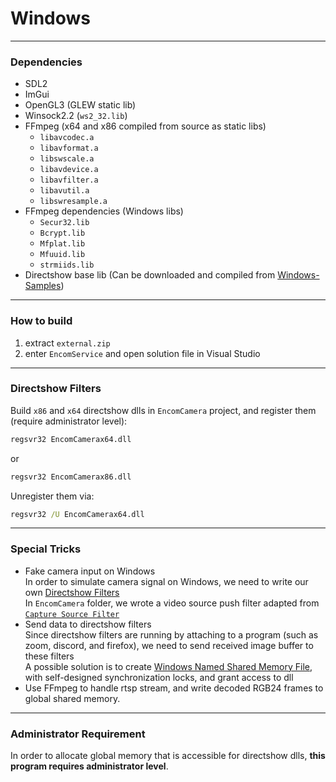 # Windows  

------

### Dependencies  
* SDL2  
* ImGui  
* OpenGL3 (GLEW static lib)  
* Winsock2.2 (`ws2_32.lib`)  
* FFmpeg (x64 and x86 compiled from source as static libs)  
  * `libavcodec.a`
  * `libavformat.a`
  * `libswscale.a`
  * `libavdevice.a`
  * `libavfilter.a`
  * `libavutil.a`
  * `libswresample.a`
* FFmpeg dependencies (Windows libs)
  * `Secur32.lib`
  * `Bcrypt.lib`
  * `Mfplat.lib`
  * `Mfuuid.lib`
  * `strmiids.lib`
* Directshow base lib (Can be downloaded and compiled from [Windows-Samples](https://github.com/microsoft/Windows-classic-samples))  

------

### How to build  
1. extract ```external.zip```  
2. enter ```EncomService``` and open solution file in Visual Studio  

------

### Directshow Filters  
Build `x86` and `x64` directshow dlls in `EncomCamera` project, and register them (require administrator level):  
```cmd
regsvr32 EncomCamerax64.dll
```
or
```cmd
regsvr32 EncomCamerax86.dll
```
Unregister them via:
```cmd
regsvr32 /U EncomCamerax64.dll
```

------

### Special Tricks  
* Fake camera input on Windows  
  In order to simulate camera signal on Windows, we need to write our own [Directshow Filters](https://docs.microsoft.com/en-us/windows/win32/directshow/directshow-reference)  
  In ```EncomCamera``` folder, we wrote a video source push filter adapted from [```Capture Source Filter```](http://tmhare.mvps.org/downloads.htm)  
* Send data to directshow filters  
  Since directshow filters are running by attaching to a program (such as zoom, discord, and firefox), we need to send received image buffer to these filters  
  A possible solution is to create [Windows Named Shared Memory File](https://docs.microsoft.com/en-us/windows/win32/memory/creating-named-shared-memory), with self-designed synchronization locks, and grant access to dll  
* Use FFmpeg to handle rtsp stream, and write decoded RGB24 frames to global shared memory.  

-----

### Administrator Requirement  
In order to allocate global memory that is accessible for directshow dlls, __this program requires administrator level__.